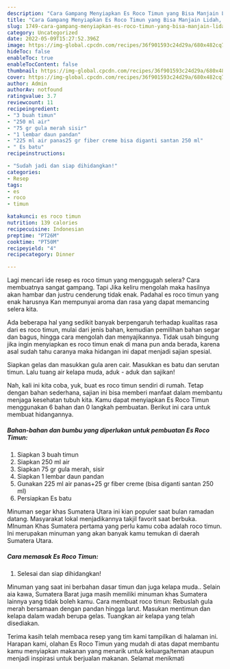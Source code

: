 ```yaml
---
description: "Cara Gampang Menyiapkan Es Roco Timun yang Bisa Manjain Lidah, Buat Buka Puasa Enak Banget"
title: "Cara Gampang Menyiapkan Es Roco Timun yang Bisa Manjain Lidah, Buat Buka Puasa Enak Banget"
slug: 1749-cara-gampang-menyiapkan-es-roco-timun-yang-bisa-manjain-lidah-buat-buka-puasa-enak-banget
category: Uncategorized
date: 2022-05-09T15:27:52.396Z
image: https://img-global.cpcdn.com/recipes/36f901593c24d29a/680x482cq70/es-roco-timun-foto-resep-utama.jpg
hideToc: false
enableToc: true
enableTocContent: false
thumbnail: https://img-global.cpcdn.com/recipes/36f901593c24d29a/680x482cq70/es-roco-timun-foto-resep-utama.jpg
cover: https://img-global.cpcdn.com/recipes/36f901593c24d29a/680x482cq70/es-roco-timun-foto-resep-utama.jpg
author: Admin
authorAv: notfound
ratingvalue: 3.7
reviewcount: 11
recipeingredient:
- "3 buah timun"
- "250 ml air"
- "75 gr gula merah sisir"
- "1 lembar daun pandan"
- "225 ml air panas25 gr fiber creme bisa diganti santan 250 ml"
- " Es batu"
recipeinstructions:

- "Sudah jadi dan siap dihidangkan!"
categories:
- Resep
tags:
- es
- roco
- timun

katakunci: es roco timun 
nutrition: 139 calories
recipecuisine: Indonesian
preptime: "PT26M"
cooktime: "PT50M"
recipeyield: "4"
recipecategory: Dinner

---
```



Lagi mencari ide resep es roco timun yang menggugah selera? Cara membuatnya sangat gampang. Tapi Jika keliru mengolah maka hasilnya akan hambar dan justru cenderung tidak enak. Padahal es roco timun yang enak harusnya Kan mempunyai aroma dan rasa yang dapat memancing selera kita.


Ada beberapa hal yang sedikit banyak berpengaruh terhadap kualitas rasa dari es roco timun, mulai dari jenis bahan, kemudian pemilihan bahan segar dan bagus, hingga cara mengolah dan menyajikannya. Tidak usah bingung jika ingin menyiapkan es roco timun enak di mana pun anda berada, karena asal sudah tahu caranya maka hidangan ini dapat menjadi sajian spesial.

Siapkan gelas dan masukkan gula aren cair. Masukkan es batu dan serutan timun. Lalu tuang air kelapa muda, aduk - aduk dan sajikan!


Nah, kali ini kita coba, yuk, buat es roco timun sendiri di rumah. Tetap dengan bahan sederhana, sajian ini bisa memberi manfaat dalam membantu menjaga kesehatan tubuh kita. Kamu dapat menyiapkan Es Roco Timun menggunakan 6 bahan dan 0 langkah pembuatan. Berikut ini cara untuk membuat hidangannya.

<!--inarticleads1-->

##### Bahan-bahan dan bumbu yang diperlukan untuk pembuatan Es Roco Timun:

1. Siapkan 3 buah timun
1. Siapkan 250 ml air
1. Siapkan 75 gr gula merah, sisir
1. Siapkan 1 lembar daun pandan
1. Gunakan 225 ml air panas+25 gr fiber creme (bisa diganti santan 250 ml)
1. Persiapkan  Es batu


Minuman segar khas Sumatera Utara ini kian populer saat bulan ramadan datang. Masyarakat lokal menjadikannya takjil favorit saat berbuka. MInuman Khas Sumatera pertama yang perlu kamu coba adalah roco timun. Ini merupakan minuman yang akan banyak kamu temukan di daerah Sumatera Utara. 

<!--inarticleads2-->

##### Cara memasak Es Roco Timun:


1. Selesai dan siap dihidangkan!

Minuman yang saat ini berbahan dasar timun dan juga kelapa muda.. Selain aia kawa, Sumatera Barat juga masih memiliki minuman khas Sumatera lainnya yang tidak boleh kamu. Cara membuat roco timun: Rebuslah gula merah bersamaan dengan pandan hingga larut. Masukan mentimun dan kelapa dalam wadah berupa gelas. Tuangkan air kelapa yang telah disediakan. 

Terima kasih telah membaca resep yang tim kami tampilkan di halaman ini. Harapan kami, olahan Es Roco Timun yang mudah di atas dapat membantu kamu menyiapkan makanan yang menarik untuk keluarga/teman ataupun menjadi inspirasi untuk berjualan makanan. Selamat menikmati
